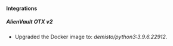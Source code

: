 #### Integrations
##### AlienVault OTX v2
- Upgraded the Docker image to: *demisto/python3:3.9.6.22912*.
